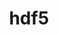 ---
title: "hdf5"
layout: cache
categories: [package, develop-2023-10-08]
meta: {"versions": ["1.10.7", "1.12.2", "1.14.2", "1.8.23"], "compilers": ["cce@=15.0.1", "gcc@=11.1.0", "gcc@=11.3.0", "gcc@=11.4.0", "gcc@=7.3.1", "gcc@=7.5.0", "gcc@=9.4.0"], "oss": ["amzn2", "rhel8", "ubuntu18.04", "ubuntu20.04", "ubuntu22.04"], "platforms": ["linux"], "targets": ["aarch64", "neoverse_n1", "ppc64le", "x86_64_v3", "zen4"], "stacks": ["aws-isc", "aws-isc-aarch64", "data-vis-sdk", "e4s", "e4s-arm", "e4s-cray-rhel", "e4s-oneapi", "e4s-power", "e4s-rocm-external", "ml-linux-x86_64-cpu", "ml-linux-x86_64-cuda", "ml-linux-x86_64-rocm", "radiuss", "radiuss-aws", "radiuss-aws-aarch64", "root", "tutorial"], "num_specs": 40, "num_specs_by_stack": {"root": 40, "radiuss-aws-aarch64": 4, "aws-isc-aarch64": 2, "radiuss-aws": 2, "aws-isc": 1, "e4s-cray-rhel": 3, "radiuss": 3, "e4s-arm": 4, "e4s-power": 4, "data-vis-sdk": 2, "e4s": 7, "e4s-rocm-external": 2, "e4s-oneapi": 4, "tutorial": 3, "ml-linux-x86_64-rocm": 1, "ml-linux-x86_64-cpu": 1, "ml-linux-x86_64-cuda": 1}}
spec_details: [{"hash": "yn4f2chnq2jj3he6pyjroj5rjs2ygv47", "compiler": "gcc@=7.3.1", "versions": ["1.8.23"], "os": "amzn2", "platform": "linux", "target": "aarch64", "variants": ["api=default", "build_system=cmake", "build_type=Release", "~cxx", "~fortran", "generator=make", "~hl", "~ipo", "+mpi", "+shared", "~szip", "~threadsafe", "+tools"], "stacks": ["root", "radiuss-aws-aarch64"], "size": "-", "tarball": "https://binaries.spack.io/releases/develop-2023-10-08/build_cache/linux-amzn2-aarch64/gcc-7.3.1/hdf5-1.8.23/linux-amzn2-aarch64-gcc-7.3.1-hdf5-1.8.23-yn4f2chnq2jj3he6pyjroj5rjs2ygv47.spack"}, {"hash": "xcf6xz24bqfzwstcj4ivu7tiuojh52yo", "compiler": "gcc@=7.3.1", "versions": ["1.14.2"], "os": "amzn2", "platform": "linux", "target": "aarch64", "variants": ["api=default", "build_system=cmake", "build_type=Release", "~cxx", "~fortran", "generator=make", "~hl", "~ipo", "~java", "~map", "+mpi", "+shared", "~szip", "~threadsafe", "+tools"], "stacks": ["root", "radiuss-aws-aarch64"], "size": "-", "tarball": "https://binaries.spack.io/releases/develop-2023-10-08/build_cache/linux-amzn2-aarch64/gcc-7.3.1/hdf5-1.14.2/linux-amzn2-aarch64-gcc-7.3.1-hdf5-1.14.2-xcf6xz24bqfzwstcj4ivu7tiuojh52yo.spack"}, {"hash": "vpxa55wbmbl65m62tl4h7tetdmhareio", "compiler": "gcc@=7.3.1", "versions": ["1.14.2"], "os": "amzn2", "platform": "linux", "target": "aarch64", "variants": ["api=default", "build_system=cmake", "build_type=Release", "~cxx", "+fortran", "generator=make", "+hl", "~ipo", "~java", "~map", "+mpi", "+shared", "~szip", "~threadsafe", "+tools"], "stacks": ["aws-isc-aarch64", "root"], "size": "-", "tarball": "https://binaries.spack.io/releases/develop-2023-10-08/build_cache/linux-amzn2-aarch64/gcc-7.3.1/hdf5-1.14.2/linux-amzn2-aarch64-gcc-7.3.1-hdf5-1.14.2-vpxa55wbmbl65m62tl4h7tetdmhareio.spack"}, {"hash": "q6ntcu6c2h73aaokweiwmux4ufyjurin", "compiler": "gcc@=7.3.1", "versions": ["1.8.23"], "os": "amzn2", "platform": "linux", "target": "neoverse_n1", "variants": ["api=default", "build_system=cmake", "build_type=Release", "~cxx", "~fortran", "generator=make", "~hl", "~ipo", "+mpi", "+shared", "~szip", "~threadsafe", "+tools"], "stacks": ["root", "radiuss-aws-aarch64"], "size": "-", "tarball": "https://binaries.spack.io/releases/develop-2023-10-08/build_cache/linux-amzn2-neoverse_n1/gcc-7.3.1/hdf5-1.8.23/linux-amzn2-neoverse_n1-gcc-7.3.1-hdf5-1.8.23-q6ntcu6c2h73aaokweiwmux4ufyjurin.spack"}, {"hash": "ahh6or7qqwurtmpjlemfboea5lox5adx", "compiler": "gcc@=7.3.1", "versions": ["1.14.2"], "os": "amzn2", "platform": "linux", "target": "neoverse_n1", "variants": ["api=default", "build_system=cmake", "build_type=Release", "~cxx", "+fortran", "generator=make", "+hl", "~ipo", "~java", "~map", "+mpi", "+shared", "~szip", "~threadsafe", "+tools"], "stacks": ["aws-isc-aarch64", "root"], "size": "-", "tarball": "https://binaries.spack.io/releases/develop-2023-10-08/build_cache/linux-amzn2-neoverse_n1/gcc-7.3.1/hdf5-1.14.2/linux-amzn2-neoverse_n1-gcc-7.3.1-hdf5-1.14.2-ahh6or7qqwurtmpjlemfboea5lox5adx.spack"}, {"hash": "camuibsyfjp6ajgo7nvnrff5zolsnlvj", "compiler": "gcc@=7.3.1", "versions": ["1.14.2"], "os": "amzn2", "platform": "linux", "target": "neoverse_n1", "variants": ["api=default", "build_system=cmake", "build_type=Release", "~cxx", "~fortran", "generator=make", "~hl", "~ipo", "~java", "~map", "+mpi", "+shared", "~szip", "~threadsafe", "+tools"], "stacks": ["root", "radiuss-aws-aarch64"], "size": "-", "tarball": "https://binaries.spack.io/releases/develop-2023-10-08/build_cache/linux-amzn2-neoverse_n1/gcc-7.3.1/hdf5-1.14.2/linux-amzn2-neoverse_n1-gcc-7.3.1-hdf5-1.14.2-camuibsyfjp6ajgo7nvnrff5zolsnlvj.spack"}, {"hash": "njudljaf6zrnvuavxobue2cffpkkjzei", "compiler": "gcc@=7.3.1", "versions": ["1.8.23"], "os": "amzn2", "platform": "linux", "target": "x86_64_v3", "variants": ["api=default", "build_system=cmake", "build_type=Release", "~cxx", "~fortran", "generator=make", "~hl", "~ipo", "+mpi", "+shared", "~szip", "~threadsafe", "+tools"], "stacks": ["root", "radiuss-aws"], "size": "-", "tarball": "https://binaries.spack.io/releases/develop-2023-10-08/build_cache/linux-amzn2-x86_64_v3/gcc-7.3.1/hdf5-1.8.23/linux-amzn2-x86_64_v3-gcc-7.3.1-hdf5-1.8.23-njudljaf6zrnvuavxobue2cffpkkjzei.spack"}, {"hash": "nd7y2slsttp2blgdgtaeeegs7tvvkp4n", "compiler": "gcc@=7.3.1", "versions": ["1.14.2"], "os": "amzn2", "platform": "linux", "target": "x86_64_v3", "variants": ["api=default", "build_system=cmake", "build_type=Release", "~cxx", "~fortran", "generator=make", "~hl", "~ipo", "~java", "~map", "+mpi", "+shared", "~szip", "~threadsafe", "+tools"], "stacks": ["root", "radiuss-aws"], "size": "-", "tarball": "https://binaries.spack.io/releases/develop-2023-10-08/build_cache/linux-amzn2-x86_64_v3/gcc-7.3.1/hdf5-1.14.2/linux-amzn2-x86_64_v3-gcc-7.3.1-hdf5-1.14.2-nd7y2slsttp2blgdgtaeeegs7tvvkp4n.spack"}, {"hash": "jgwxcgcszxw2xpdakjwpxk72neqltn7d", "compiler": "gcc@=7.3.1", "versions": ["1.14.2"], "os": "amzn2", "platform": "linux", "target": "x86_64_v3", "variants": ["api=default", "build_system=cmake", "build_type=Release", "~cxx", "+fortran", "generator=make", "+hl", "~ipo", "~java", "~map", "+mpi", "+shared", "~szip", "~threadsafe", "+tools"], "stacks": ["root", "aws-isc"], "size": "-", "tarball": "https://binaries.spack.io/releases/develop-2023-10-08/build_cache/linux-amzn2-x86_64_v3/gcc-7.3.1/hdf5-1.14.2/linux-amzn2-x86_64_v3-gcc-7.3.1-hdf5-1.14.2-jgwxcgcszxw2xpdakjwpxk72neqltn7d.spack"}, {"hash": "urfb6ib7vnahb67wnupapkf25huyzyd5", "compiler": "cce@=15.0.1", "versions": ["1.14.2"], "os": "rhel8", "platform": "linux", "target": "zen4", "variants": ["api=default", "build_system=cmake", "build_type=Release", "~cxx", "+fortran", "generator=make", "+hl", "~ipo", "~java", "~map", "+mpi", "+shared", "~szip", "~threadsafe", "+tools"], "stacks": ["e4s-cray-rhel", "root"], "size": "-", "tarball": "https://binaries.spack.io/releases/develop-2023-10-08/build_cache/linux-rhel8-zen4/cce-15.0.1/hdf5-1.14.2/linux-rhel8-zen4-cce-15.0.1-hdf5-1.14.2-urfb6ib7vnahb67wnupapkf25huyzyd5.spack"}, {"hash": "2dp4rssabijzwhknssildxj7tvxjh4pn", "compiler": "cce@=15.0.1", "versions": ["1.8.23"], "os": "rhel8", "platform": "linux", "target": "zen4", "variants": ["api=default", "build_system=cmake", "build_type=Release", "~cxx", "+fortran", "generator=make", "+hl", "~ipo", "+mpi", "+shared", "~szip", "~threadsafe", "+tools"], "stacks": ["e4s-cray-rhel", "root"], "size": "-", "tarball": "https://binaries.spack.io/releases/develop-2023-10-08/build_cache/linux-rhel8-zen4/cce-15.0.1/hdf5-1.8.23/linux-rhel8-zen4-cce-15.0.1-hdf5-1.8.23-2dp4rssabijzwhknssildxj7tvxjh4pn.spack"}, {"hash": "uszvyxb6epav3fdvdxcbdpknub2cbodv", "compiler": "cce@=15.0.1", "versions": ["1.14.2"], "os": "rhel8", "platform": "linux", "target": "zen4", "variants": ["api=default", "build_system=cmake", "build_type=Release", "~cxx", "+fortran", "generator=make", "+hl", "~ipo", "~java", "~map", "+mpi", "+shared", "~szip", "+threadsafe", "+tools"], "stacks": ["e4s-cray-rhel", "root"], "size": "-", "tarball": "https://binaries.spack.io/releases/develop-2023-10-08/build_cache/linux-rhel8-zen4/cce-15.0.1/hdf5-1.14.2/linux-rhel8-zen4-cce-15.0.1-hdf5-1.14.2-uszvyxb6epav3fdvdxcbdpknub2cbodv.spack"}, {"hash": "uxblla3bqhjmrwffspbnxaqjjkuzgsyy", "compiler": "gcc@=7.5.0", "versions": ["1.8.23"], "os": "ubuntu18.04", "platform": "linux", "target": "x86_64_v3", "variants": ["api=default", "build_system=cmake", "build_type=Release", "~cxx", "~fortran", "generator=make", "~hl", "~ipo", "+mpi", "+shared", "~szip", "~threadsafe", "+tools"], "stacks": ["radiuss", "root"], "size": "-", "tarball": "https://binaries.spack.io/releases/develop-2023-10-08/build_cache/linux-ubuntu18.04-x86_64_v3/gcc-7.5.0/hdf5-1.8.23/linux-ubuntu18.04-x86_64_v3-gcc-7.5.0-hdf5-1.8.23-uxblla3bqhjmrwffspbnxaqjjkuzgsyy.spack"}, {"hash": "osgnzhdf2kdvauosvby7kwrvv2zd4v2c", "compiler": "gcc@=7.5.0", "versions": ["1.8.23"], "os": "ubuntu18.04", "platform": "linux", "target": "x86_64_v3", "variants": ["api=default", "build_system=cmake", "build_type=Release", "~cxx", "~fortran", "generator=make", "~hl", "~ipo", "+mpi", "+shared", "~szip", "~threadsafe", "+tools"], "stacks": ["radiuss", "root"], "size": "-", "tarball": "https://binaries.spack.io/releases/develop-2023-10-08/build_cache/linux-ubuntu18.04-x86_64_v3/gcc-7.5.0/hdf5-1.8.23/linux-ubuntu18.04-x86_64_v3-gcc-7.5.0-hdf5-1.8.23-osgnzhdf2kdvauosvby7kwrvv2zd4v2c.spack"}, {"hash": "tprfaadeg3zl46oqjbcm7lsqdbt773qd", "compiler": "gcc@=7.5.0", "versions": ["1.14.2"], "os": "ubuntu18.04", "platform": "linux", "target": "x86_64_v3", "variants": ["api=default", "build_system=cmake", "build_type=Release", "~cxx", "~fortran", "generator=make", "~hl", "~ipo", "~java", "~map", "+mpi", "+shared", "~szip", "~threadsafe", "+tools"], "stacks": ["radiuss", "root"], "size": "-", "tarball": "https://binaries.spack.io/releases/develop-2023-10-08/build_cache/linux-ubuntu18.04-x86_64_v3/gcc-7.5.0/hdf5-1.14.2/linux-ubuntu18.04-x86_64_v3-gcc-7.5.0-hdf5-1.14.2-tprfaadeg3zl46oqjbcm7lsqdbt773qd.spack"}, {"hash": "piw67gkvf2wews2d24aobs3kyddo3ioc", "compiler": "gcc@=11.4.0", "versions": ["1.14.2"], "os": "ubuntu20.04", "platform": "linux", "target": "aarch64", "variants": ["api=default", "build_system=cmake", "build_type=Release", "~cxx", "+fortran", "generator=make", "+hl", "~ipo", "~java", "~map", "+mpi", "+shared", "~szip", "+threadsafe", "+tools"], "stacks": ["e4s-arm", "root"], "size": "-", "tarball": "https://binaries.spack.io/releases/develop-2023-10-08/build_cache/linux-ubuntu20.04-aarch64/gcc-11.4.0/hdf5-1.14.2/linux-ubuntu20.04-aarch64-gcc-11.4.0-hdf5-1.14.2-piw67gkvf2wews2d24aobs3kyddo3ioc.spack"}, {"hash": "35jslx6rnmo2uz7swrt5ry7gs3r2jyrn", "compiler": "gcc@=11.4.0", "versions": ["1.14.2"], "os": "ubuntu20.04", "platform": "linux", "target": "aarch64", "variants": ["api=default", "build_system=cmake", "build_type=Release", "~cxx", "+fortran", "generator=make", "+hl", "~ipo", "~java", "~map", "+mpi", "+shared", "~szip", "~threadsafe", "+tools"], "stacks": ["e4s-arm", "root"], "size": "-", "tarball": "https://binaries.spack.io/releases/develop-2023-10-08/build_cache/linux-ubuntu20.04-aarch64/gcc-11.4.0/hdf5-1.14.2/linux-ubuntu20.04-aarch64-gcc-11.4.0-hdf5-1.14.2-35jslx6rnmo2uz7swrt5ry7gs3r2jyrn.spack"}, {"hash": "hpe2vizd6efubu6n5upivmvthgnmvjxl", "compiler": "gcc@=11.4.0", "versions": ["1.8.23"], "os": "ubuntu20.04", "platform": "linux", "target": "aarch64", "variants": ["api=default", "build_system=cmake", "build_type=Release", "~cxx", "+fortran", "generator=make", "+hl", "~ipo", "+mpi", "+shared", "~szip", "~threadsafe", "+tools"], "stacks": ["e4s-arm", "root"], "size": "-", "tarball": "https://binaries.spack.io/releases/develop-2023-10-08/build_cache/linux-ubuntu20.04-aarch64/gcc-11.4.0/hdf5-1.8.23/linux-ubuntu20.04-aarch64-gcc-11.4.0-hdf5-1.8.23-hpe2vizd6efubu6n5upivmvthgnmvjxl.spack"}, {"hash": "owu645mcvhsu7vvkgexxxitdypvaybnl", "compiler": "gcc@=11.4.0", "versions": ["1.8.23"], "os": "ubuntu20.04", "platform": "linux", "target": "aarch64", "variants": ["api=default", "build_system=cmake", "build_type=Release", "~cxx", "+fortran", "generator=make", "+hl", "~ipo", "+mpi", "+shared", "~szip", "~threadsafe", "+tools"], "stacks": ["e4s-arm", "root"], "size": "-", "tarball": "https://binaries.spack.io/releases/develop-2023-10-08/build_cache/linux-ubuntu20.04-aarch64/gcc-11.4.0/hdf5-1.8.23/linux-ubuntu20.04-aarch64-gcc-11.4.0-hdf5-1.8.23-owu645mcvhsu7vvkgexxxitdypvaybnl.spack"}, {"hash": "xghifdnduv2i2ijonjzvfnjduupnplse", "compiler": "gcc@=9.4.0", "versions": ["1.14.2"], "os": "ubuntu20.04", "platform": "linux", "target": "ppc64le", "variants": ["api=default", "build_system=cmake", "build_type=Release", "~cxx", "+fortran", "generator=make", "+hl", "~ipo", "~java", "~map", "+mpi", "+shared", "~szip", "+threadsafe", "+tools"], "stacks": ["root", "e4s-power"], "size": "-", "tarball": "https://binaries.spack.io/releases/develop-2023-10-08/build_cache/linux-ubuntu20.04-ppc64le/gcc-9.4.0/hdf5-1.14.2/linux-ubuntu20.04-ppc64le-gcc-9.4.0-hdf5-1.14.2-xghifdnduv2i2ijonjzvfnjduupnplse.spack"}, {"hash": "pfnd2ygohsm4wiq4hwxqy66enkvgofjc", "compiler": "gcc@=9.4.0", "versions": ["1.14.2"], "os": "ubuntu20.04", "platform": "linux", "target": "ppc64le", "variants": ["api=default", "build_system=cmake", "build_type=Release", "~cxx", "+fortran", "generator=make", "+hl", "~ipo", "~java", "~map", "+mpi", "+shared", "~szip", "~threadsafe", "+tools"], "stacks": ["root", "e4s-power"], "size": "-", "tarball": "https://binaries.spack.io/releases/develop-2023-10-08/build_cache/linux-ubuntu20.04-ppc64le/gcc-9.4.0/hdf5-1.14.2/linux-ubuntu20.04-ppc64le-gcc-9.4.0-hdf5-1.14.2-pfnd2ygohsm4wiq4hwxqy66enkvgofjc.spack"}, {"hash": "evx2dak56ml2llzjyu3ultg25pe7netr", "compiler": "gcc@=9.4.0", "versions": ["1.8.23"], "os": "ubuntu20.04", "platform": "linux", "target": "ppc64le", "variants": ["api=default", "build_system=cmake", "build_type=Release", "~cxx", "+fortran", "generator=make", "+hl", "~ipo", "+mpi", "+shared", "~szip", "~threadsafe", "+tools"], "stacks": ["root", "e4s-power"], "size": "-", "tarball": "https://binaries.spack.io/releases/develop-2023-10-08/build_cache/linux-ubuntu20.04-ppc64le/gcc-9.4.0/hdf5-1.8.23/linux-ubuntu20.04-ppc64le-gcc-9.4.0-hdf5-1.8.23-evx2dak56ml2llzjyu3ultg25pe7netr.spack"}, {"hash": "qhdbmum4sb5j4zxjhoie3u6ur6xnekn6", "compiler": "gcc@=9.4.0", "versions": ["1.8.23"], "os": "ubuntu20.04", "platform": "linux", "target": "ppc64le", "variants": ["api=default", "build_system=cmake", "build_type=Release", "~cxx", "+fortran", "generator=make", "+hl", "~ipo", "+mpi", "+shared", "~szip", "~threadsafe", "+tools"], "stacks": ["root", "e4s-power"], "size": "-", "tarball": "https://binaries.spack.io/releases/develop-2023-10-08/build_cache/linux-ubuntu20.04-ppc64le/gcc-9.4.0/hdf5-1.8.23/linux-ubuntu20.04-ppc64le-gcc-9.4.0-hdf5-1.8.23-qhdbmum4sb5j4zxjhoie3u6ur6xnekn6.spack"}, {"hash": "qiaotwonuslqoqkcomxjh65vupczwyas", "compiler": "gcc@=11.1.0", "versions": ["1.14.2"], "os": "ubuntu20.04", "platform": "linux", "target": "x86_64_v3", "variants": ["api=default", "build_system=cmake", "build_type=Release", "~cxx", "+fortran", "generator=make", "+hl", "~ipo", "~java", "~map", "+mpi", "+shared", "~szip", "+threadsafe", "+tools"], "stacks": ["root", "data-vis-sdk"], "size": "-", "tarball": "https://binaries.spack.io/releases/develop-2023-10-08/build_cache/linux-ubuntu20.04-x86_64_v3/gcc-11.1.0/hdf5-1.14.2/linux-ubuntu20.04-x86_64_v3-gcc-11.1.0-hdf5-1.14.2-qiaotwonuslqoqkcomxjh65vupczwyas.spack"}, {"hash": "f3pxl5bnb5wofvwquu3fjlwzxbvz5sr2", "compiler": "gcc@=11.1.0", "versions": ["1.14.2"], "os": "ubuntu20.04", "platform": "linux", "target": "x86_64_v3", "variants": ["api=default", "build_system=cmake", "build_type=Release", "~cxx", "+fortran", "generator=make", "+hl", "~ipo", "~java", "~map", "+mpi", "+shared", "~szip", "+threadsafe", "+tools"], "stacks": ["root", "data-vis-sdk"], "size": "-", "tarball": "https://binaries.spack.io/releases/develop-2023-10-08/build_cache/linux-ubuntu20.04-x86_64_v3/gcc-11.1.0/hdf5-1.14.2/linux-ubuntu20.04-x86_64_v3-gcc-11.1.0-hdf5-1.14.2-f3pxl5bnb5wofvwquu3fjlwzxbvz5sr2.spack"}, {"hash": "ignec77p3hxyexr2p7gnthh6ngdd3frd", "compiler": "gcc@=11.4.0", "versions": ["1.14.2"], "os": "ubuntu20.04", "platform": "linux", "target": "x86_64_v3", "variants": ["api=default", "build_system=cmake", "build_type=Release", "~cxx", "+fortran", "generator=make", "+hl", "~ipo", "~java", "~map", "+mpi", "+shared", "~szip", "+threadsafe", "+tools"], "stacks": ["e4s", "root"], "size": "-", "tarball": "https://binaries.spack.io/releases/develop-2023-10-08/build_cache/linux-ubuntu20.04-x86_64_v3/gcc-11.4.0/hdf5-1.14.2/linux-ubuntu20.04-x86_64_v3-gcc-11.4.0-hdf5-1.14.2-ignec77p3hxyexr2p7gnthh6ngdd3frd.spack"}, {"hash": "xrjp766ez5sgmcfc3blen4zxocnnvbge", "compiler": "gcc@=11.4.0", "versions": ["1.14.2"], "os": "ubuntu20.04", "platform": "linux", "target": "x86_64_v3", "variants": ["api=default", "build_system=cmake", "build_type=Release", "~cxx", "+fortran", "generator=make", "+hl", "~ipo", "~java", "~map", "+mpi", "+shared", "~szip", "~threadsafe", "+tools"], "stacks": ["e4s", "root", "e4s-rocm-external"], "size": "-", "tarball": "https://binaries.spack.io/releases/develop-2023-10-08/build_cache/linux-ubuntu20.04-x86_64_v3/gcc-11.4.0/hdf5-1.14.2/linux-ubuntu20.04-x86_64_v3-gcc-11.4.0-hdf5-1.14.2-xrjp766ez5sgmcfc3blen4zxocnnvbge.spack"}, {"hash": "2mnnx5gyvi267cgh7s7rxdadua4awas4", "compiler": "gcc@=11.4.0", "versions": ["1.12.2"], "os": "ubuntu20.04", "platform": "linux", "target": "x86_64_v3", "variants": ["api=default", "build_system=cmake", "build_type=Release", "~cxx", "+fortran", "generator=make", "+hl", "~ipo", "~java", "+mpi", "+shared", "~szip", "~threadsafe", "+tools"], "stacks": ["e4s", "root"], "size": "-", "tarball": "https://binaries.spack.io/releases/develop-2023-10-08/build_cache/linux-ubuntu20.04-x86_64_v3/gcc-11.4.0/hdf5-1.12.2/linux-ubuntu20.04-x86_64_v3-gcc-11.4.0-hdf5-1.12.2-2mnnx5gyvi267cgh7s7rxdadua4awas4.spack"}, {"hash": "rgopvlpvigrxsrrqtvj7v6kqlunwdg3e", "compiler": "gcc@=11.4.0", "versions": ["1.8.23"], "os": "ubuntu20.04", "platform": "linux", "target": "x86_64_v3", "variants": ["api=default", "build_system=cmake", "build_type=Release", "~cxx", "+fortran", "generator=make", "+hl", "~ipo", "+mpi", "+shared", "~szip", "~threadsafe", "+tools"], "stacks": ["e4s", "root"], "size": "-", "tarball": "https://binaries.spack.io/releases/develop-2023-10-08/build_cache/linux-ubuntu20.04-x86_64_v3/gcc-11.4.0/hdf5-1.8.23/linux-ubuntu20.04-x86_64_v3-gcc-11.4.0-hdf5-1.8.23-rgopvlpvigrxsrrqtvj7v6kqlunwdg3e.spack"}, {"hash": "bgsvs3syh2htykwf3nvhfm3s5pw7zalh", "compiler": "gcc@=11.4.0", "versions": ["1.10.7"], "os": "ubuntu20.04", "platform": "linux", "target": "x86_64_v3", "variants": ["api=default", "build_system=cmake", "build_type=Release", "~cxx", "+fortran", "generator=make", "+hl", "~ipo", "~java", "+mpi", "patches=2a1e311", "+shared", "~szip", "~threadsafe", "+tools"], "stacks": ["e4s", "root"], "size": "-", "tarball": "https://binaries.spack.io/releases/develop-2023-10-08/build_cache/linux-ubuntu20.04-x86_64_v3/gcc-11.4.0/hdf5-1.10.7/linux-ubuntu20.04-x86_64_v3-gcc-11.4.0-hdf5-1.10.7-bgsvs3syh2htykwf3nvhfm3s5pw7zalh.spack"}, {"hash": "htezrpmt3h4nci6uz3n7vil4tob347jg", "compiler": "gcc@=11.4.0", "versions": ["1.8.23"], "os": "ubuntu20.04", "platform": "linux", "target": "x86_64_v3", "variants": ["api=default", "build_system=cmake", "build_type=Release", "~cxx", "+fortran", "generator=make", "+hl", "~ipo", "+mpi", "+shared", "~szip", "~threadsafe", "+tools"], "stacks": ["e4s", "root"], "size": "-", "tarball": "https://binaries.spack.io/releases/develop-2023-10-08/build_cache/linux-ubuntu20.04-x86_64_v3/gcc-11.4.0/hdf5-1.8.23/linux-ubuntu20.04-x86_64_v3-gcc-11.4.0-hdf5-1.8.23-htezrpmt3h4nci6uz3n7vil4tob347jg.spack"}, {"hash": "s3sh6chius2gux7ihy42rg5yzeuaxb2g", "compiler": "gcc@=11.4.0", "versions": ["1.14.2"], "os": "ubuntu20.04", "platform": "linux", "target": "x86_64_v3", "variants": ["api=default", "build_system=cmake", "build_type=Release", "~cxx", "+fortran", "generator=make", "+hl", "~ipo", "~java", "~map", "+mpi", "+shared", "~szip", "+threadsafe", "+tools"], "stacks": ["e4s", "root", "e4s-rocm-external"], "size": "-", "tarball": "https://binaries.spack.io/releases/develop-2023-10-08/build_cache/linux-ubuntu20.04-x86_64_v3/gcc-11.4.0/hdf5-1.14.2/linux-ubuntu20.04-x86_64_v3-gcc-11.4.0-hdf5-1.14.2-s3sh6chius2gux7ihy42rg5yzeuaxb2g.spack"}, {"hash": "ugcdr5k6vmriifra6q3xh3drzxisy4jj", "compiler": "gcc@=11.4.0", "versions": ["1.14.2"], "os": "ubuntu20.04", "platform": "linux", "target": "x86_64_v3", "variants": ["api=default", "build_system=cmake", "build_type=Release", "~cxx", "+fortran", "generator=make", "+hl", "~ipo", "~java", "~map", "+mpi", "+shared", "~szip", "~threadsafe", "+tools"], "stacks": ["root", "e4s-oneapi"], "size": "-", "tarball": "https://binaries.spack.io/releases/develop-2023-10-08/build_cache/linux-ubuntu20.04-x86_64_v3/gcc-11.4.0/hdf5-1.14.2/linux-ubuntu20.04-x86_64_v3-gcc-11.4.0-hdf5-1.14.2-ugcdr5k6vmriifra6q3xh3drzxisy4jj.spack"}, {"hash": "jorucipafgafdlkzivsl73l5uem2fhia", "compiler": "gcc@=11.4.0", "versions": ["1.14.2"], "os": "ubuntu20.04", "platform": "linux", "target": "x86_64_v3", "variants": ["api=default", "build_system=cmake", "build_type=Release", "~cxx", "+fortran", "generator=make", "+hl", "~ipo", "~java", "~map", "+mpi", "+shared", "~szip", "~threadsafe", "+tools"], "stacks": ["root", "e4s-oneapi"], "size": "-", "tarball": "https://binaries.spack.io/releases/develop-2023-10-08/build_cache/linux-ubuntu20.04-x86_64_v3/gcc-11.4.0/hdf5-1.14.2/linux-ubuntu20.04-x86_64_v3-gcc-11.4.0-hdf5-1.14.2-jorucipafgafdlkzivsl73l5uem2fhia.spack"}, {"hash": "a5mfavtpvbjwig7zngqv6mapwbwoywm2", "compiler": "gcc@=11.4.0", "versions": ["1.14.2"], "os": "ubuntu20.04", "platform": "linux", "target": "x86_64_v3", "variants": ["api=default", "build_system=cmake", "build_type=Release", "~cxx", "+fortran", "generator=make", "+hl", "~ipo", "~java", "~map", "+mpi", "+shared", "~szip", "+threadsafe", "+tools"], "stacks": ["root", "e4s-oneapi"], "size": "-", "tarball": "https://binaries.spack.io/releases/develop-2023-10-08/build_cache/linux-ubuntu20.04-x86_64_v3/gcc-11.4.0/hdf5-1.14.2/linux-ubuntu20.04-x86_64_v3-gcc-11.4.0-hdf5-1.14.2-a5mfavtpvbjwig7zngqv6mapwbwoywm2.spack"}, {"hash": "jtusqkfgcknroqtr7lf4dolfhbciwb4d", "compiler": "gcc@=11.4.0", "versions": ["1.8.23"], "os": "ubuntu20.04", "platform": "linux", "target": "x86_64_v3", "variants": ["api=default", "build_system=cmake", "build_type=Release", "~cxx", "+fortran", "generator=make", "+hl", "~ipo", "+mpi", "+shared", "~szip", "~threadsafe", "+tools"], "stacks": ["root", "e4s-oneapi"], "size": "-", "tarball": "https://binaries.spack.io/releases/develop-2023-10-08/build_cache/linux-ubuntu20.04-x86_64_v3/gcc-11.4.0/hdf5-1.8.23/linux-ubuntu20.04-x86_64_v3-gcc-11.4.0-hdf5-1.8.23-jtusqkfgcknroqtr7lf4dolfhbciwb4d.spack"}, {"hash": "iluia7n3ryfpvz5jukodefkzhruup3n7", "compiler": "gcc@=11.3.0", "versions": ["1.14.2"], "os": "ubuntu22.04", "platform": "linux", "target": "x86_64_v3", "variants": ["api=default", "build_system=cmake", "build_type=Release", "~cxx", "~fortran", "generator=make", "+hl", "~ipo", "~java", "~map", "+mpi", "+shared", "~szip", "~threadsafe", "+tools"], "stacks": ["root", "tutorial"], "size": "-", "tarball": "https://binaries.spack.io/releases/develop-2023-10-08/build_cache/linux-ubuntu22.04-x86_64_v3/gcc-11.3.0/hdf5-1.14.2/linux-ubuntu22.04-x86_64_v3-gcc-11.3.0-hdf5-1.14.2-iluia7n3ryfpvz5jukodefkzhruup3n7.spack"}, {"hash": "byzvzmcqtsrniyfgl3ycublcybxo5ic5", "compiler": "gcc@=11.3.0", "versions": ["1.14.2"], "os": "ubuntu22.04", "platform": "linux", "target": "x86_64_v3", "variants": ["api=default", "build_system=cmake", "build_type=Release", "~cxx", "~fortran", "generator=make", "+hl", "~ipo", "~java", "~map", "~mpi", "+shared", "~szip", "~threadsafe", "+tools"], "stacks": ["ml-linux-x86_64-rocm", "root", "ml-linux-x86_64-cpu", "ml-linux-x86_64-cuda"], "size": "-", "tarball": "https://binaries.spack.io/releases/develop-2023-10-08/build_cache/linux-ubuntu22.04-x86_64_v3/gcc-11.3.0/hdf5-1.14.2/linux-ubuntu22.04-x86_64_v3-gcc-11.3.0-hdf5-1.14.2-byzvzmcqtsrniyfgl3ycublcybxo5ic5.spack"}, {"hash": "f2mmxw4xuale643nx7mltybyesvc5nc3", "compiler": "gcc@=11.3.0", "versions": ["1.14.2"], "os": "ubuntu22.04", "platform": "linux", "target": "x86_64_v3", "variants": ["api=default", "build_system=cmake", "build_type=Release", "~cxx", "~fortran", "generator=make", "~hl", "~ipo", "~java", "~map", "+mpi", "+shared", "~szip", "~threadsafe", "+tools"], "stacks": ["root", "tutorial"], "size": "-", "tarball": "https://binaries.spack.io/releases/develop-2023-10-08/build_cache/linux-ubuntu22.04-x86_64_v3/gcc-11.3.0/hdf5-1.14.2/linux-ubuntu22.04-x86_64_v3-gcc-11.3.0-hdf5-1.14.2-f2mmxw4xuale643nx7mltybyesvc5nc3.spack"}, {"hash": "xqonz4pmwoolvr7pttkubay4vo5vzukq", "compiler": "gcc@=11.3.0", "versions": ["1.14.2"], "os": "ubuntu22.04", "platform": "linux", "target": "x86_64_v3", "variants": ["api=default", "build_system=cmake", "build_type=Release", "~cxx", "~fortran", "generator=make", "~hl", "~ipo", "~java", "~map", "~mpi", "+shared", "~szip", "~threadsafe", "+tools"], "stacks": ["root", "tutorial"], "size": "-", "tarball": "https://binaries.spack.io/releases/develop-2023-10-08/build_cache/linux-ubuntu22.04-x86_64_v3/gcc-11.3.0/hdf5-1.14.2/linux-ubuntu22.04-x86_64_v3-gcc-11.3.0-hdf5-1.14.2-xqonz4pmwoolvr7pttkubay4vo5vzukq.spack"}]
---